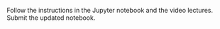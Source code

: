 Follow the instructions in the Jupyter notebook and the video lectures. Submit the updated notebook.
